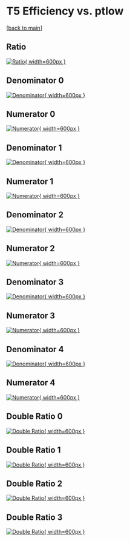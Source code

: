 # T5 Efficiency vs. ptlow

[[back to main](./)]



## Ratio

[![Ratio](../mtv/var/T5_base_11_1_eff_ptlow.png){ width=600px }](../mtv/var/T5_base_11_1_eff_ptlow.pdf)

## Denominator 0

[![Denominator](../mtv/den/T5_base_11_1_eff_ptlow_den0.png){ width=600px }](../mtv/den/T5_base_11_1_eff_ptlow_den0.pdf)

## Numerator 0

[![Numerator](../mtv/num/T5_base_11_1_eff_ptlow_num0.png){ width=600px }](../mtv/num/T5_base_11_1_eff_ptlow_num0.pdf)

## Denominator 1

[![Denominator](../mtv/den/T5_base_11_1_eff_ptlow_den1.png){ width=600px }](../mtv/den/T5_base_11_1_eff_ptlow_den1.pdf)

## Numerator 1

[![Numerator](../mtv/num/T5_base_11_1_eff_ptlow_num1.png){ width=600px }](../mtv/num/T5_base_11_1_eff_ptlow_num1.pdf)

## Denominator 2

[![Denominator](../mtv/den/T5_base_11_1_eff_ptlow_den2.png){ width=600px }](../mtv/den/T5_base_11_1_eff_ptlow_den2.pdf)

## Numerator 2

[![Numerator](../mtv/num/T5_base_11_1_eff_ptlow_num2.png){ width=600px }](../mtv/num/T5_base_11_1_eff_ptlow_num2.pdf)

## Denominator 3

[![Denominator](../mtv/den/T5_base_11_1_eff_ptlow_den3.png){ width=600px }](../mtv/den/T5_base_11_1_eff_ptlow_den3.pdf)

## Numerator 3

[![Numerator](../mtv/num/T5_base_11_1_eff_ptlow_num3.png){ width=600px }](../mtv/num/T5_base_11_1_eff_ptlow_num3.pdf)

## Denominator 4

[![Denominator](../mtv/den/T5_base_11_1_eff_ptlow_den4.png){ width=600px }](../mtv/den/T5_base_11_1_eff_ptlow_den4.pdf)

## Numerator 4

[![Numerator](../mtv/num/T5_base_11_1_eff_ptlow_num4.png){ width=600px }](../mtv/num/T5_base_11_1_eff_ptlow_num4.pdf)

## Double Ratio 0

[![Double Ratio](../mtv/ratio/T5_base_11_1_eff_ptlow_ratio0.png){ width=600px }](../mtv/ratio/T5_base_11_1_eff_ptlow_ratio0.pdf)

## Double Ratio 1

[![Double Ratio](../mtv/ratio/T5_base_11_1_eff_ptlow_ratio1.png){ width=600px }](../mtv/ratio/T5_base_11_1_eff_ptlow_ratio1.pdf)

## Double Ratio 2

[![Double Ratio](../mtv/ratio/T5_base_11_1_eff_ptlow_ratio2.png){ width=600px }](../mtv/ratio/T5_base_11_1_eff_ptlow_ratio2.pdf)

## Double Ratio 3

[![Double Ratio](../mtv/ratio/T5_base_11_1_eff_ptlow_ratio3.png){ width=600px }](../mtv/ratio/T5_base_11_1_eff_ptlow_ratio3.pdf)

